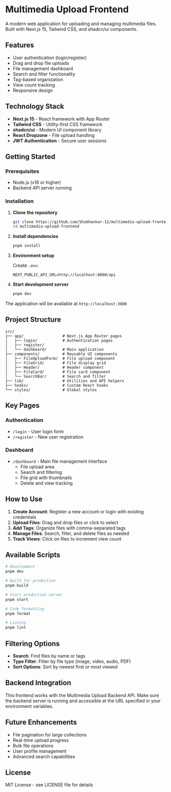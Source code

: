 # Multimedia Upload Frontend

A modern web application for uploading and managing multimedia files. Built with Next.js 15, Tailwind CSS, and shadcn/ui components.

## Features

- User authentication (login/register)
- Drag and drop file uploads
- File management dashboard
- Search and filter functionality
- Tag-based organization
- View count tracking
- Responsive design

## Technology Stack

- **Next.js 15** - React framework with App Router
- **Tailwind CSS** - Utility-first CSS framework
- **shadcn/ui** - Modern UI component library
- **React Dropzone** - File upload handling
- **JWT Authentication** - Secure user sessions

## Getting Started

### Prerequisites

- Node.js (v16 or higher)
- Backend API server running

### Installation

1. **Clone the repository**

   ```bash
   git clone https://github.com/Shubhankar-12/multimedia-upload-frontend.git
   cd multimedia-upload-frontend
   ```

2. **Install dependencies**

   ```bash
   pnpm install
   ```

3. **Environment setup**

   Create `.env`:

   ```env
   NEXT_PUBLIC_API_URL=http://localhost:8080/api
   ```

4. **Start development server**
   ```bash
   pnpm dev
   ```

The application will be available at `http://localhost:3000`

## Project Structure

```
src/
├── app/                 # Next.js App Router pages
│   ├── login/           # Authentication pages
│   ├── register/
│   └── dashboard/       # Main application
├── components/          # Reusable UI components
│   ├── FileUploadForm/  # File upload component
│   ├── FileGrid/        # File display grid
│   ├── Header/          # Header component
│   ├── FileCard/        # File card component
│   └── SearchBar/       # Search and filter
├── lib/                 # Utilities and API helpers
├── hooks/               # Custom React hooks
└── styles/              # Global styles
```

## Key Pages

### Authentication

- `/login` - User login form
- `/register` - New user registration

### Dashboard

- `/dashboard` - Main file management interface
  - File upload area
  - Search and filtering
  - File grid with thumbnails
  - Delete and view tracking

## How to Use

1. **Create Account**: Register a new account or login with existing credentials
2. **Upload Files**: Drag and drop files or click to select
3. **Add Tags**: Organize files with comma-separated tags
4. **Manage Files**: Search, filter, and delete files as needed
5. **Track Views**: Click on files to increment view count

## Available Scripts

```bash
# Development
pnpm dev

# Build for production
pnpm build

# Start production server
pnpm start

# Code formatting
pnpm format

# Linting
pnpm lint
```

## Filtering Options

- **Search**: Find files by name or tags
- **Type Filter**: Filter by file type (image, video, audio, PDF)
- **Sort Options**: Sort by newest first or most viewed

## Backend Integration

This frontend works with the Multimedia Upload Backend API. Make sure the backend server is running and accessible at the URL specified in your environment variables.

## Future Enhancements

- File pagination for large collections
- Real-time upload progress
- Bulk file operations
- User profile management
- Advanced search capabilities

## License

MIT License - see LICENSE file for details
 
 
